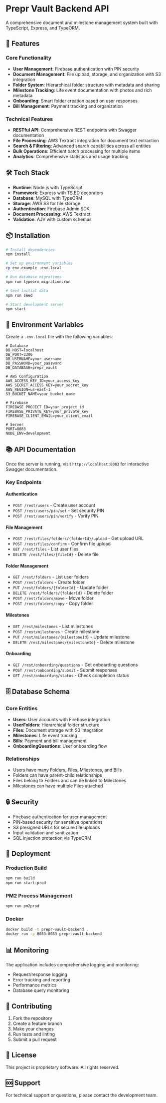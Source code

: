 # Prepr Vault Backend API

A comprehensive document and milestone management system built with TypeScript, Express, and TypeORM.

## 🚀 Features

### Core Functionality
- **User Management**: Firebase authentication with PIN security
- **Document Management**: File upload, storage, and organization with S3 integration
- **Folder System**: Hierarchical folder structure with metadata and sharing
- **Milestone Tracking**: Life event documentation with photos and rich metadata
- **Onboarding**: Smart folder creation based on user responses
- **Bill Management**: Payment tracking and organization

### Technical Features
- **RESTful API**: Comprehensive REST endpoints with Swagger documentation
- **File Processing**: AWS Textract integration for document text extraction
- **Search & Filtering**: Advanced search capabilities across all entities
- **Bulk Operations**: Efficient batch processing for multiple items
- **Analytics**: Comprehensive statistics and usage tracking

## 🛠️ Tech Stack

- **Runtime**: Node.js with TypeScript
- **Framework**: Express with TS.ED decorators
- **Database**: MySQL with TypeORM
- **Storage**: AWS S3 for file storage
- **Authentication**: Firebase Admin SDK
- **Document Processing**: AWS Textract
- **Validation**: AJV with custom schemas

## 📦 Installation

```bash
# Install dependencies
npm install

# Set up environment variables
cp env.example .env.local

# Run database migrations
npm run typeorm migration:run

# Seed initial data
npm run seed

# Start development server
npm start
```

## 🔧 Environment Variables

Create a `.env.local` file with the following variables:

```env
# Database
DB_HOST=localhost
DB_PORT=3306
DB_USERNAME=your_username
DB_PASSWORD=your_password
DB_DATABASE=prepr_vault

# AWS Configuration
AWS_ACCESS_KEY_ID=your_access_key
AWS_SECRET_ACCESS_KEY=your_secret_key
AWS_REGION=us-east-1
S3_BUCKET_NAME=your_bucket_name

# Firebase
FIREBASE_PROJECT_ID=your_project_id
FIREBASE_PRIVATE_KEY=your_private_key
FIREBASE_CLIENT_EMAIL=your_client_email

# Server
PORT=8083
NODE_ENV=development
```

## 📚 API Documentation

Once the server is running, visit `http://localhost:8083` for interactive Swagger documentation.

### Key Endpoints

#### Authentication
- `POST /rest/users` - Create user account
- `POST /rest/users/pin/set` - Set security PIN
- `POST /rest/users/pin/verify` - Verify PIN

#### File Management
- `POST /rest/files/folders/{folderId}/upload` - Get upload URL
- `POST /rest/files/confirm` - Confirm file upload
- `GET /rest/files` - List user files
- `DELETE /rest/files/{fileId}` - Delete file

#### Folder Management
- `GET /rest/folders` - List user folders
- `POST /rest/folders` - Create folder
- `PUT /rest/folders/{folderId}` - Update folder
- `DELETE /rest/folders/{folderId}` - Delete folder
- `POST /rest/folders/move` - Move folder
- `POST /rest/folders/copy` - Copy folder

#### Milestones
- `GET /rest/milestones` - List milestones
- `POST /rest/milestones` - Create milestone
- `PUT /rest/milestones/{milestoneId}` - Update milestone
- `DELETE /rest/milestones/{milestoneId}` - Delete milestone

#### Onboarding
- `GET /rest/onboarding/questions` - Get onboarding questions
- `POST /rest/onboarding/submit` - Submit responses
- `GET /rest/onboarding/status` - Check completion status

## 🗄️ Database Schema

### Core Entities
- **Users**: User accounts with Firebase integration
- **UserFolders**: Hierarchical folder structure
- **Files**: Document storage with S3 integration
- **Milestones**: Life event tracking
- **Bills**: Payment and bill management
- **OnboardingQuestions**: User onboarding flow

### Relationships
- Users have many Folders, Files, Milestones, and Bills
- Folders can have parent-child relationships
- Files belong to Folders and can be linked to Milestones
- Milestones can have multiple Files attached

## 🔒 Security

- Firebase authentication for user management
- PIN-based security for sensitive operations
- S3 presigned URLs for secure file uploads
- Input validation and sanitization
- SQL injection protection via TypeORM

## 🚀 Deployment

### Production Build
```bash
npm run build
npm run start:prod
```

### PM2 Process Management
```bash
npm run pm2prod
```

### Docker
```bash
docker build -t prepr-vault-backend .
docker run -p 8083:8083 prepr-vault-backend
```

## 📊 Monitoring

The application includes comprehensive logging and monitoring:
- Request/response logging
- Error tracking and reporting
- Performance metrics
- Database query monitoring

## 🤝 Contributing

1. Fork the repository
2. Create a feature branch
3. Make your changes
4. Run tests and linting
5. Submit a pull request

## 📄 License

This project is proprietary software. All rights reserved.

## 🆘 Support

For technical support or questions, please contact the development team.
